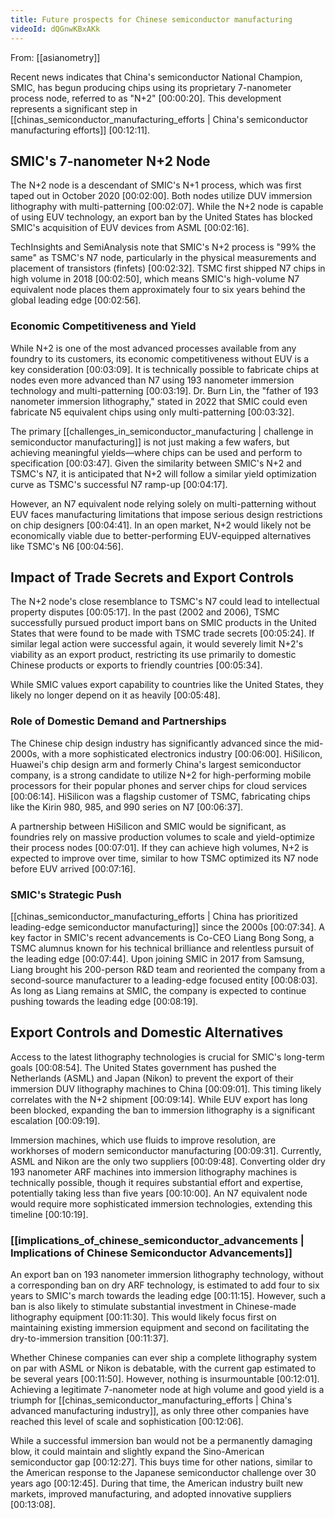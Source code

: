```yaml
---
title: Future prospects for Chinese semiconductor manufacturing
videoId: dQGnwKBxAKk
---
```


From: [[asianometry]] <br/> 

Recent news indicates that China's semiconductor National Champion, SMIC, has begun producing chips using its proprietary 7-nanometer process node, referred to as "N+2" <a class="yt-timestamp" data-t="00:00:20">[00:00:20]</a>. This development represents a significant step in [[chinas_semiconductor_manufacturing_efforts | China's semiconductor manufacturing efforts]] <a class="yt-timestamp" data-t="00:12:11">[00:12:11]</a>.

## SMIC's 7-nanometer N+2 Node
The N+2 node is a descendant of SMIC's N+1 process, which was first taped out in October 2020 <a class="yt-timestamp" data-t="00:02:00">[00:02:00]</a>. Both nodes utilize DUV immersion lithography with multi-patterning <a class="yt-timestamp" data-t="00:02:07">[00:02:07]</a>. While the N+2 node is capable of using EUV technology, an export ban by the United States has blocked SMIC's acquisition of EUV devices from ASML <a class="yt-timestamp" data-t="00:02:16">[00:02:16]</a>.

TechInsights and SemiAnalysis note that SMIC's N+2 process is "99% the same" as TSMC's N7 node, particularly in the physical measurements and placement of transistors (finfets) <a class="yt-timestamp" data-t="00:02:32">[00:02:32]</a>. TSMC first shipped N7 chips in high volume in 2018 <a class="yt-timestamp" data-t="00:02:50">[00:02:50]</a>, which means SMIC's high-volume N7 equivalent node places them approximately four to six years behind the global leading edge <a class="yt-timestamp" data-t="00:02:56">[00:02:56]</a>.

### Economic Competitiveness and Yield
While N+2 is one of the most advanced processes available from any foundry to its customers, its economic competitiveness without EUV is a key consideration <a class="yt-timestamp" data-t="00:03:09">[00:03:09]</a>. It is technically possible to fabricate chips at nodes even more advanced than N7 using 193 nanometer immersion technology and multi-patterning <a class="yt-timestamp" data-t="00:03:19">[00:03:19]</a>. Dr. Burn Lin, the "father of 193 nanometer immersion lithography," stated in 2022 that SMIC could even fabricate N5 equivalent chips using only multi-patterning <a class="yt-timestamp" data-t="00:03:32">[00:03:32]</a>.

The primary [[challenges_in_semiconductor_manufacturing | challenge in semiconductor manufacturing]] is not just making a few wafers, but achieving meaningful yields—where chips can be used and perform to specification <a class="yt-timestamp" data-t="00:03:47">[00:03:47]</a>. Given the similarity between SMIC's N+2 and TSMC's N7, it is anticipated that N+2 will follow a similar yield optimization curve as TSMC's successful N7 ramp-up <a class="yt-timestamp" data-t="00:04:17">[00:04:17]</a>.

However, an N7 equivalent node relying solely on multi-patterning without EUV faces manufacturing limitations that impose serious design restrictions on chip designers <a class="yt-timestamp" data-t="00:04:41">[00:04:41]</a>. In an open market, N+2 would likely not be economically viable due to better-performing EUV-equipped alternatives like TSMC's N6 <a class="yt-timestamp" data-t="00:04:56">[00:04:56]</a>.

## Impact of Trade Secrets and Export Controls
The N+2 node's close resemblance to TSMC's N7 could lead to intellectual property disputes <a class="yt-timestamp" data-t="00:05:17">[00:05:17]</a>. In the past (2002 and 2006), TSMC successfully pursued product import bans on SMIC products in the United States that were found to be made with TSMC trade secrets <a class="yt-timestamp" data-t="00:05:24">[00:05:24]</a>. If similar legal action were successful again, it would severely limit N+2's viability as an export product, restricting its use primarily to domestic Chinese products or exports to friendly countries <a class="yt-timestamp" data-t="00:05:34">[00:05:34]</a>.

While SMIC values export capability to countries like the United States, they likely no longer depend on it as heavily <a class="yt-timestamp" data-t="00:05:48">[00:05:48]</a>.

### Role of Domestic Demand and Partnerships
The Chinese chip design industry has significantly advanced since the mid-2000s, with a more sophisticated electronics industry <a class="yt-timestamp" data-t="00:06:00">[00:06:00]</a>. HiSilicon, Huawei's chip design arm and formerly China's largest semiconductor company, is a strong candidate to utilize N+2 for high-performing mobile processors for their popular phones and server chips for cloud services <a class="yt-timestamp" data-t="00:06:14">[00:06:14]</a>. HiSilicon was a flagship customer of TSMC, fabricating chips like the Kirin 980, 985, and 990 series on N7 <a class="yt-timestamp" data-t="00:06:37">[00:06:37]</a>.

A partnership between HiSilicon and SMIC would be significant, as foundries rely on massive production volumes to scale and yield-optimize their process nodes <a class="yt-timestamp" data-t="00:07:01">[00:07:01]</a>. If they can achieve high volumes, N+2 is expected to improve over time, similar to how TSMC optimized its N7 node before EUV arrived <a class="yt-timestamp" data-t="00:07:16">[00:07:16]</a>.

### SMIC's Strategic Push
[[chinas_semiconductor_manufacturing_efforts | China has prioritized leading-edge semiconductor manufacturing]] since the 2000s <a class="yt-timestamp" data-t="00:07:34">[00:07:34]</a>. A key factor in SMIC's recent advancements is Co-CEO Liang Bong Song, a TSMC alumnus known for his technical brilliance and relentless pursuit of the leading edge <a class="yt-timestamp" data-t="00:07:44">[00:07:44]</a>. Upon joining SMIC in 2017 from Samsung, Liang brought his 200-person R&D team and reoriented the company from a second-source manufacturer to a leading-edge focused entity <a class="yt-timestamp" data-t="00:08:03">[00:08:03]</a>. As long as Liang remains at SMIC, the company is expected to continue pushing towards the leading edge <a class="yt-timestamp" data-t="00:08:19">[00:08:19]</a>.

## Export Controls and Domestic Alternatives
Access to the latest lithography technologies is crucial for SMIC's long-term goals <a class="yt-timestamp" data-t="00:08:54">[00:08:54]</a>. The United States government has pushed the Netherlands (ASML) and Japan (Nikon) to prevent the export of their immersion DUV lithography machines to China <a class="yt-timestamp" data-t="00:09:01">[00:09:01]</a>. This timing likely correlates with the N+2 shipment <a class="yt-timestamp" data-t="00:09:14">[00:09:14]</a>. While EUV export has long been blocked, expanding the ban to immersion lithography is a significant escalation <a class="yt-timestamp" data-t="00:09:19">[00:09:19]</a>.

Immersion machines, which use fluids to improve resolution, are workhorses of modern semiconductor manufacturing <a class="yt-timestamp" data-t="00:09:31">[00:09:31]</a>. Currently, ASML and Nikon are the only two suppliers <a class="yt-timestamp" data-t="00:09:48">[00:09:48]</a>. Converting older dry 193 nanometer ARF machines into immersion lithography machines is technically possible, though it requires substantial effort and expertise, potentially taking less than five years <a class="yt-timestamp" data-t="00:09:55">[00:10:00]</a>. An N7 equivalent node would require more sophisticated immersion technologies, extending this timeline <a class="yt-timestamp" data-t="00:10:19">[00:10:19]</a>.

### [[implications_of_chinese_semiconductor_advancements | Implications of Chinese Semiconductor Advancements]]
An export ban on 193 nanometer immersion lithography technology, without a corresponding ban on dry ARF technology, is estimated to add four to six years to SMIC's march towards the leading edge <a class="yt-timestamp" data-t="00:11:15">[00:11:15]</a>. However, such a ban is also likely to stimulate substantial investment in Chinese-made lithography equipment <a class="yt-timestamp" data-t="00:11:30">[00:11:30]</a>. This would likely focus first on maintaining existing immersion equipment and second on facilitating the dry-to-immersion transition <a class="yt-timestamp" data-t="00:11:37">[00:11:37]</a>.

Whether Chinese companies can ever ship a complete lithography system on par with ASML or Nikon is debatable, with the current gap estimated to be several years <a class="yt-timestamp" data-t="00:11:50">[00:11:50]</a>. However, nothing is insurmountable <a class="yt-timestamp" data-t="00:12:01">[00:12:01]</a>. Achieving a legitimate 7-nanometer node at high volume and good yield is a triumph for [[chinas_semiconductor_manufacturing_efforts | China's advanced manufacturing industry]], as only three other companies have reached this level of scale and sophistication <a class="yt-timestamp" data-t="00:12:06">[00:12:06]</a>.

While a successful immersion ban would not be a permanently damaging blow, it could maintain and slightly expand the Sino-American semiconductor gap <a class="yt-timestamp" data-t="00:12:27">[00:12:27]</a>. This buys time for other nations, similar to the American response to the Japanese semiconductor challenge over 30 years ago <a class="yt-timestamp" data-t="00:12:45">[00:12:45]</a>. During that time, the American industry built new markets, improved manufacturing, and adopted innovative suppliers <a class="yt-timestamp" data-t="00:13:08">[00:13:08]</a>.